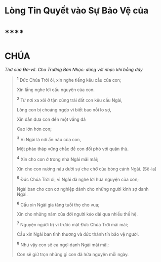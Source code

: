 # Lòng Tin Quyết vào Sự Bảo Vệ của

# ****

# CHÚA
*Thơ của Đa-vít. Cho Trưởng Ban Nhạc: dùng với nhạc khí bằng dây*

> <sup><b>1</b></sup> Đức Chúa Trời ôi, xin nghe tiếng kêu cầu của con;
>
> Xin lắng nghe lời cầu nguyện của con.
>
> <sup><b>2</b></sup> Từ nơi xa xôi ở tận cùng trái đất con kêu cầu Ngài,
>
> Lòng con bị choáng ngợp vì biết bao nỗi lo sợ,
>
> Xin dẫn đưa con đến một vầng đá
>
> Cao lớn hơn con;
>
> <sup><b>3</b></sup> Vì Ngài là nơi ẩn náu của con,
>
> Một pháo tháp vững chắc để con đối phó với quân thù.
>
> <sup><b>4</b></sup> Xin cho con ở trong nhà Ngài mãi mãi;
>
> Xin cho con nương náu dưới sự che chở của bóng cánh Ngài. (Sê-la)
>
> <sup><b>5</b></sup> Đức Chúa Trời ôi, vì Ngài đã nghe lời hứa nguyện của con;
>
> Ngài ban cho con cơ nghiệp dành cho những người kính sợ danh Ngài.
>
> <sup><b>6</b></sup> Cầu xin Ngài gia tăng tuổi thọ cho vua;
>
> Xin cho những năm của đời người kéo dài qua nhiều thế hệ.
>
> <sup><b>7</b></sup> Nguyện người trị vì trước mặt Đức Chúa Trời mãi mãi;
>
> Cầu xin Ngài ban tình thương và đức thành tín bảo vệ người.
>
> <sup><b>8</b></sup> Như vậy con sẽ ca ngợi danh Ngài mãi mãi;
>
> Con sẽ giữ trọn những gì con đã hứa nguyện mỗi ngày.